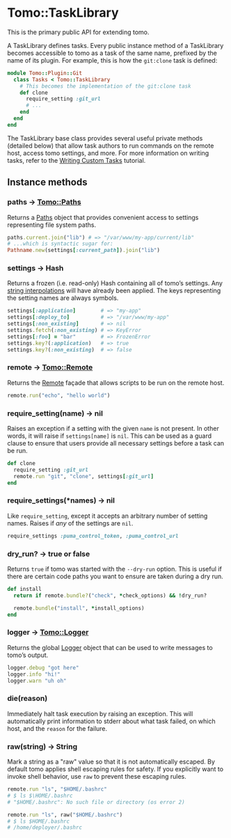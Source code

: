 # Tomo::TaskLibrary

This is the primary public API for extending tomo.

A TaskLibrary defines tasks. Every public instance method of a TaskLibrary becomes accessible to tomo as a task of the same name, prefixed by the name of its plugin. For example, this is how the `git:clone` task is defined:

```ruby
module Tomo::Plugin::Git
  class Tasks < Tomo::TaskLibrary
    # This becomes the implementation of the git:clone task
    def clone
      require_setting :git_url
      # ...
    end
  end
end
```

The TaskLibrary base class provides several useful private methods (detailed below) that allow task authors to run commands on the remote host, access tomo settings, and more. For more information on writing tasks, refer to the [Writing Custom Tasks](../tutorials/writing-custom-tasks.md) tutorial.

## Instance methods

### paths → [Tomo::Paths](Paths.md)

Returns a [Paths](Paths.md) object that provides convenient access to settings representing file system paths.

```ruby
paths.current.join("lib") # => "/var/www/my-app/current/lib"
# ...which is syntactic sugar for:
Pathname.new(settings[:current_path]).join("lib")
```

### settings → Hash

Returns a frozen (i.e. read-only) Hash containing all of tomo’s settings. Any [string interpolations](../configuration.md#interpolation) will have already been applied. The keys representing the setting names are always symbols.

```ruby
settings[:application]        # => "my-app"
settings[:deploy_to]          # => "/var/www/my-app"
settings[:non_existing]       # => nil
settings.fetch(:non_existing) # => KeyError
settings[:foo] = "bar"        # => FrozenError
settings.key?(:application)   # => true
settings.key?(:non_existing)  # => false
```

### remote → [Tomo::Remote](Remote.md)

Returns the [Remote](Remote.md) façade that allows scripts to be run on the remote host.

```ruby
remote.run("echo", "hello world")
```

### require_setting(name) → nil

Raises an exception if a setting with the given `name` is not present. In other words, it will raise if `settings[name]` is `nil`. This can be used as a guard clause to ensure that users provide all necessary settings before a task can be run.

```ruby
def clone
  require_setting :git_url
  remote.run "git", "clone", settings[:git_url]
end
```

### require_settings(\*names) → nil

Like `require_setting`, except it accepts an arbitrary number of setting names. Raises if _any_ of the settings are `nil`.

```ruby
require_settings :puma_control_token, :puma_control_url
```

### dry_run? → true or false

Returns `true` if tomo was started with the `--dry-run` option. This is useful if there are certain code paths you want to ensure are taken during a dry run.

```ruby
def install
  return if remote.bundle?("check", *check_options) && !dry_run?

  remote.bundle("install", *install_options)
end
```

### logger → [Tomo::Logger](Logger.md)

Returns the global [Logger](Logger.md) object that can be used to write messages to tomo’s output.

```ruby
logger.debug "got here"
logger.info "hi!"
logger.warn "uh oh"
```

### die(reason)

Immediately halt task execution by raising an exception. This will automatically print information to stderr about what task failed, on which host, and the `reason` for the failure.

### raw(string) → String

Mark a string as a "raw" value so that it is not automatically escaped. By default tomo applies shell escaping rules for safety. If you explicitly want to invoke shell behavior, use `raw` to prevent these escaping rules.

```ruby
remote.run "ls", "$HOME/.bashrc"
# $ ls $\HOME/.bashrc
# "$HOME/.bashrc": No such file or directory (os error 2)

remote.run "ls", raw("$HOME/.bashrc")
# $ ls $HOME/.bashrc
# /home/deployer/.bashrc
```
